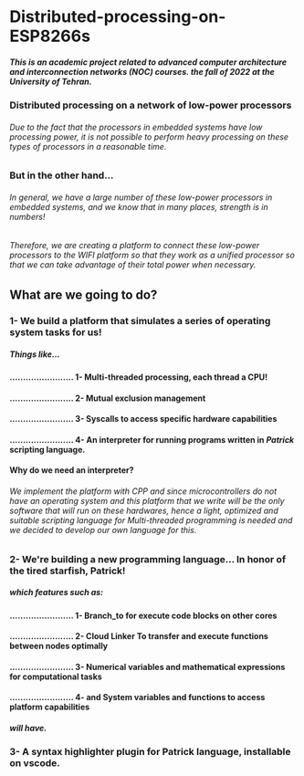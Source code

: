 # Distributed-processing-on-ESP8266s
##### This is an academic project related to advanced computer architecture and interconnection networks (NOC) courses. the fall of 2022 at the University of Tehran.

### Distributed processing on a network of low-power processors
###### Due to the fact that the processors in embedded systems have low processing power, it is not possible to perform heavy processing on these types of processors in a reasonable time.

### But in the other hand...

###### In general, we have a large number of these low-power processors in embedded systems, and we know that in many places, strength is in numbers! 
###### Therefore, we are creating a platform to connect these low-power processors to the WIFI platform so that they work as a unified processor so that we can take advantage of their total power when necessary.


## What are we going to do?

### 1- We build a platform that simulates a series of operating system tasks for us!
##### Things like...
#### ........................ 1- Multi-threaded processing, each thread a CPU!
#### ........................ 2- Mutual exclusion management
#### ........................ 3- Syscalls to access specific hardware capabilities
#### ........................ 4- An interpreter for running programs written in ***Patrick*** scripting language.

#### Why do we need an interpreter?

###### We implement the platform with CPP and since microcontrollers do not have an operating system and this platform that we write will be the only software that will run on these hardwares, hence a light, optimized and suitable scripting language for Multi-threaded programming is needed and we decided to develop our own language for this.

### 2- We're building a new programming language... In honor of the tired starfish, Patrick!
##### which features such as:
#### ........................ 1- Branch_to for execute code blocks on other cores
#### ........................ 2- Cloud Linker To transfer and execute functions between nodes optimally
#### ........................ 3- Numerical variables and mathematical expressions for computational tasks
#### ........................ 4- and System variables and functions to access platform capabilities
##### will have.

### 3- A syntax highlighter plugin for Patrick language, installable on vscode.


